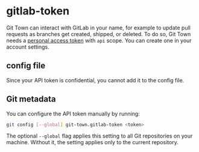 # gitlab-token

Git Town can interact with GitLab in your name, for example to update pull
requests as branches get created, shipped, or deleted. To do so, Git Town needs
a
[personal access token](https://docs.gitlab.com/ee/user/profile/personal_access_tokens.html)
with `api` scope. You can create one in your account settings.

## config file

Since your API token is confidential, you cannot add it to the config file.

## Git metadata

You can configure the API token manually by running:

```bash
git config [--global] git-town.gitlab-token <token>
```

The optional `--global` flag applies this setting to all Git repositories on
your machine. Without it, the setting applies only to the current repository.
